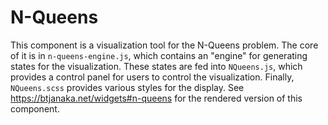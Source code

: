 # N-Queens

This component is a visualization tool for the N-Queens problem. The core of
it is in `n-queens-engine.js`, which contains an "engine" for generating states
for the visualization. These states are fed into `NQueens.js`, which provides a
control panel for users to control the visualization. Finally, `NQueens.scss`
provides various styles for the display. See
https://btjanaka.net/widgets#n-queens for the rendered version of this
component.
